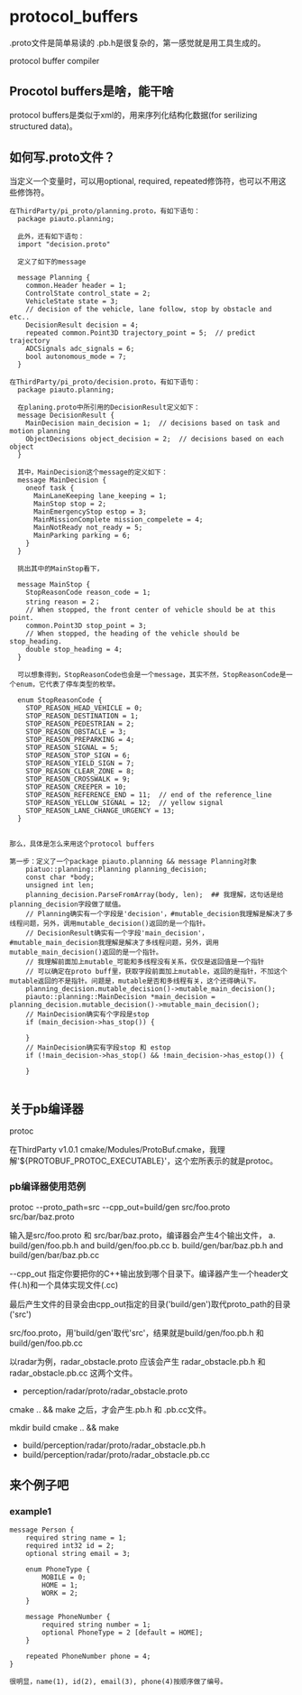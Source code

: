 # protocol_buffers

.proto文件是简单易读的
.pb.h是很复杂的，第一感觉就是用工具生成的。

protocol buffer compiler

## Procotol buffers是啥，能干啥

protocol buffers是类似于xml的，用来序列化结构化数据(for serilizing structured data)。



## 如何写.proto文件？

当定义一个变量时，可以用optional, required, repeated修饰符，也可以不用这些修饰符。

```
在ThirdParty/pi_proto/planning.proto，有如下语句：
  package piauto.planning;

  此外，还有如下语句：
  import "decision.proto"

  定义了如下的message

  message Planning {
    common.Header header = 1;
    ControlState control_state = 2;
    VehicleState state = 3;
    // decision of the vehicle, lane follow, stop by obstacle and etc..
    DecisionResult decision = 4;
    repeated common.Point3D trajectory_point = 5;  // predict trajectory
    ADCSignals adc_signals = 6;
    bool autonomous_mode = 7;
  }

在ThirdParty/pi_proto/decision.proto，有如下语句：
  package piauto.planning;

  在planing.proto中所引用的DecisionResult定义如下：
  message DecisionResult {
    MainDecision main_decision = 1;  // decisions based on task and motion planning
    ObjectDecisions object_decision = 2;  // decisions based on each object
  }

  其中，MainDecision这个message的定义如下：
  message MainDecision {
    oneof task {
      MainLaneKeeping lane_keeping = 1;
      MainStop stop = 2;
      MainEmergencyStop estop = 3;
      MainMissionComplete mission_compelete = 4;
      MainNotReady not_ready = 5;
      MainParking parking = 6;
    }
  }

  挑出其中的MainStop看下，

  message MainStop {
    StopReasonCode reason_code = 1;
    string reason = 2；
    // When stopped, the front center of vehicle should be at this point.
    common.Point3D stop_point = 3;
    // When stopped, the heading of the vehicle should be stop_heading.
    double stop_heading = 4;
  }

  可以想象得到，StopReasonCode也会是一个message，其实不然，StopReasonCode是一个enum，它代表了停车类型的枚举。

  enum StopReasonCode {
    STOP_REASON_HEAD_VEHICLE = 0;
    STOP_REASON_DESTINATION = 1;
    STOP_REASON_PEDESTRIAN = 2;
    STOP_REASON_OBSTACLE = 3;
    STOP_REASON_PREPARKING = 4;
    STOP_REASON_SIGNAL = 5;
    STOP_REASON_STOP_SIGN = 6;
    STOP_REASON_YIELD_SIGN = 7;
    STOP_REASON_CLEAR_ZONE = 8;
    STOP_REASON_CROSSWALK = 9;
    STOP_REASON_CREEPER = 10;
    STOP_REASON_REFERENCE_END = 11;  // end of the reference_line
    STOP_REASON_YELLOW_SIGNAL = 12;  // yellow signal
    STOP_REASON_LANE_CHANGE_URGENCY = 13;
  }


那么，具体是怎么来用这个protocol buffers

第一步：定义了一个package piauto.planning && message Planning对象
    piatuo::planning::Planning planning_decision;
    const char *body;
    unsigned int len;
    planning_decision.ParseFromArray(body, len);  ## 我理解，这句话是给planning_decision字段做了赋值。
    // Planning确实有一个字段是'decision'，#mutable_decision我理解是解决了多线程问题，另外，调用mutable_decision()返回的是一个指针。
    // DecisionResult确实有一个字段'main_decision'，#mutable_main_decision我理解是解决了多线程问题，另外，调用mutable_main_decision()返回的是一个指针。
    // 我理解前面加上mutable_可能和多线程没有关系，仅仅是返回值是一个指针
    // 可以确定在proto buff里，获取字段前面加上mutable，返回的是指针，不加这个mutable返回的不是指针。问题是，mutable是否和多线程有关，这个还得确认下。
    planning_decision.mutable_decision()->mutable_main_decision();
    piauto::planning::MainDecision *main_decision = planning_decision.mutable_decision()->mutable_main_decision();
    // MainDecision确实有个字段是stop
    if (main_decision->has_stop()) {

    }
    // MainDecision确实有字段stop 和 estop
    if (!main_decision->has_stop() && !main_decision->has_estop()) {

    }


```



## 关于pb编译器

protoc

在ThirdParty v1.0.1 cmake/Modules/ProtoBuf.cmake，我理解'${PROTOBUF_PROTOC_EXECUTABLE}'，这个宏所表示的就是protoc。

### pb编译器使用范例

protoc --proto_path=src --cpp_out=build/gen src/foo.proto src/bar/baz.proto

输入是src/foo.proto 和 src/bar/baz.proto，编译器会产生4个输出文件，
    a. build/gen/foo.pb.h and build/gen/foo.pb.cc
    b. build/gen/bar/baz.pb.h and build/gen/bar/baz.pb.cc

--cpp_out
  指定你要把你的C++输出放到哪个目录下。编译器产生一个header文件(.h)和一个具体实现文件(.cc)

最后产生文件的目录会由cpp_out指定的目录('build/gen')取代proto_path的目录('src')

src/foo.proto，用'build/gen'取代'src'，结果就是build/gen/foo.pb.h 和 build/gen/foo.pb.cc

以radar为例，radar_obstacle.proto 应该会产生 radar_obstacle.pb.h 和 radar_obstacle.pb.cc 这两个文件。

  - perception/radar/proto/radar_obstacle.proto

cmake .. && make 之后，才会产生.pb.h 和 .pb.cc文件。

mkdir build
cmake .. && make

  - build/perception/radar/proto/radar_obstacle.pb.h
  - build/perception/radar/proto/radar_obstacle.pb.cc








## 来个例子吧

### example1
```
message Person {
    required string name = 1;
    required int32 id = 2;
    optional string email = 3;

    enum PhoneType {
        MOBILE = 0;
        HOME = 1;
        WORK = 2;
    }

    message PhoneNumber {
        required string number = 1;
        optional PhoneType = 2 [default = HOME];
    }

    repeated PhoneNumber phone = 4;
}

很明显，name(1), id(2), email(3), phone(4)按顺序做了编号。
```